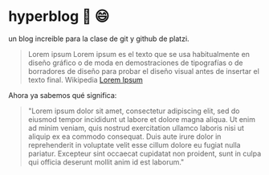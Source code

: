 # hyperblog :purple_heart: :smile:
un blog increible para la clase de git y github de platzi.

> Lorem ipsum
> Lorem ipsum es el texto que se usa habitualmente en diseño gráfico o de moda en demostraciones de tipografías o de borradores de diseño para probar el diseño visual antes de insertar el texto final. Wikipedia [Lorem Ipsum](http://https://es.wikipedia.org/wiki/Lorem_ipsum "Lorem Ipsum")

Ahora ya sabemos qué significa:

> "Lorem ipsum dolor sit amet, consectetur adipiscing elit, sed do eiusmod tempor incididunt ut labore et dolore magna aliqua. Ut enim ad minim veniam, quis nostrud exercitation ullamco laboris nisi ut aliquip ex ea commodo consequat. Duis aute irure dolor in reprehenderit in voluptate velit esse cillum dolore eu fugiat nulla pariatur. Excepteur sint occaecat cupidatat non proident, sunt in culpa qui officia deserunt mollit anim id est laborum."